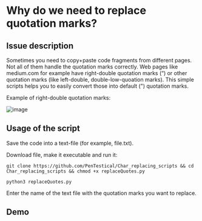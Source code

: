 # Why do we need to replace quotation marks?

## Issue description
Sometimes you need to copy+paste code fragments from different pages. Not all of them handle the quotation marks correctly. Web pages like medium.com for example have right-double quotation marks (“) or other quotation marks (like left-double, double-low-quoation marks). This simple scripts helps you to easily convert those into default (") quotation marks.

Example of right-double quotation marks:

![image](https://user-images.githubusercontent.com/57206134/111876530-72936600-899f-11eb-9303-69b626f2314c.png)

## Usage of the script
Save the code into a text-file (for example, file.txt). 

Download file, make it executable and run it:

```git clone https://github.com/PenTestical/Char_replacing_scripts && cd Char_replacing_scripts && chmod +x replaceQuotes.py``` 

```python3 replaceQuotes.py``` 

Enter the name of the text file with the quotation marks you want to replace.

## Demo 

